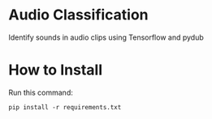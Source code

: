 # Audio Classification
Identify sounds in audio clips using Tensorflow and pydub 

# How to Install
Run this command:
```
pip install -r requirements.txt
```
